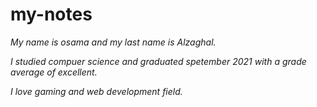 # my-notes

*My name is osama and my last name is Alzaghal.*

*I studied compuer science and graduated spetember 2021 with a grade average of excellent.*

*I love gaming and web development field.*